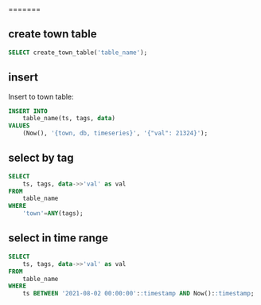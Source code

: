 
=======

create town table
-----------------

```sql
SELECT create_town_table('table_name');
```

insert
------

Insert to town table:

```sql
INSERT INTO
    table_name(ts, tags, data)
VALUES
    (Now(), '{town, db, timeseries}', '{"val": 21324}');
```

select by tag
-------------

```sql
SELECT
    ts, tags, data->>'val' as val
FROM
    table_name
WHERE
    'town'=ANY(tags);
```

select in time range
--------------------

```sql
SELECT
    ts, tags, data->>'val' as val
FROM
    table_name
WHERE
    ts BETWEEN '2021-08-02 00:00:00'::timestamp AND Now()::timestamp;
```